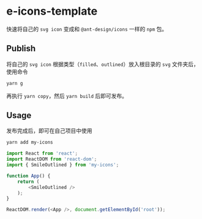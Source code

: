 # e-icons-template

快速将自己的 `svg icon` 变成和 `@ant-design/icons` 一样的 `npm` 包。

## Publish
将自己的 `svg icon` 根据类型（`filled`、`outlined`）放入根目录的 `svg` 文件夹后，使用命令

```bash
yarn g
```

再执行 `yarn copy`，然后 `yarn build` 后即可发布。

## Usage

发布完成后，即可在自己项目中使用

```bash
yarn add my-icons
```

```typescript
import React from 'react';
import ReactDOM from 'react-dom';
import { SmileOutlined } from 'my-icons';

function App() {
    return (
        <SmileOutlined />
    );
}

ReactDOM.render(<App />, document.getElementById('root'));
```
